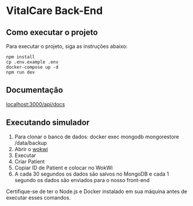 # VitalCare Back-End

## Como executar o projeto

Para executar o projeto, siga as instruções abaixo:

```
npm install
cp .env.example .env
docker-compose up -d
npm run dev
```

## Documentação
[localhost:3000/api/docs](localhost:3000/api/docs)

## Executando simulador

1. Para clonar o banco de dados: docker exec mongodb mongorestore /data/backup
2. Abrir o [wokwi](https://wokwi.com/projects/429772766362621953)
3. Executar
4. Criar Patient
5. Copiar ID de Patient e colocar no WokWi
6. A cada 30 segundos os dados são salvos no MongoDB e cada 1 segundo os dados são enviados para o nosso front-end

Certifique-se de ter o Node.js e Docker instalado em sua máquina antes de executar esses comandos.